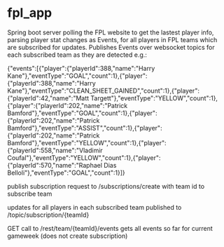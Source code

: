 # fpl_app

Spring boot server polling the FPL website to get the lastest player info, parsing player stat changes as Events, for all players in FPL teams which are subscribed for updates.
Publishes Events over websocket topics for each subscribed team as they are detected
e.g.:

{"events":[{"player":{"playerId":388,"name":"Harry Kane"},"eventType":"GOAL","count":1},{"player":{"playerId":388,"name":"Harry Kane"},"eventType":"CLEAN_SHEET_GAINED","count":1},{"player":{"playerId":42,"name":"Matt Targett"},"eventType":"YELLOW","count":1},{"player":{"playerId":202,"name":"Patrick Bamford"},"eventType":"GOAL","count":1},{"player":{"playerId":202,"name":"Patrick Bamford"},"eventType":"ASSIST","count":1},{"player":{"playerId":202,"name":"Patrick Bamford"},"eventType":"YELLOW","count":1},{"player":{"playerId":558,"name":"Vladimir Coufal"},"eventType":"YELLOW","count":1},{"player":{"playerId":570,"name":"Raphael Dias Belloli"},"eventType":"GOAL","count":1}]}

publish subscription request to /subscriptions/create with team id to subscribe team

updates for all players in each subscribed team published to /topic/subscription/{teamId} 

GET call to /rest/team/{teamId}/events gets all events so far for current gameweek (does not create subscription)

